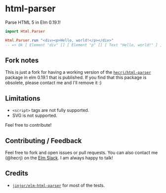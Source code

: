 # html-parser 

Parse HTML 5 in Elm 0.19.1!

```elm
import Html.Parser

Html.Parser.run "<div><p>Hello, world!</p></div>"
-- => Ok [ Element "div" [] [ Element "p" [] [ Text "Hello, world!" ] ] ]
```

## Fork notes
This is just a fork for having a working version of the [`hecrj/html-parser`][hecrj] package in elm 0.19.1 that is published.
If you find that this package is obsolete, please contact me and I'll remove it :)

## Limitations
  * `<script>` tags are not fully supported.
  * SVG is not supported.

Feel free to contribute!


## Contributing / Feedback

Feel free to fork and open issues or pull requests. You can also contact me (@hecrj)
on the [Elm Slack][elm-slack]. I am always happy to talk!


## Credits
  * [`jinjor/elm-html-parser`][jinjor] for most of the tests.

[elm-slack]: https://elmlang.herokuapp.com
[jinjor]: https://github.com/jinjor/elm-html-parser
[hecrj]: https://github.com/hecrj/html-parser
